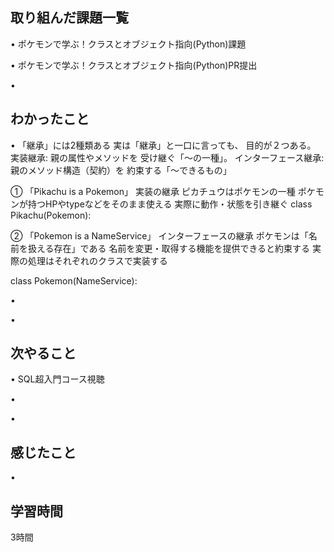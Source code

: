 ## 取り組んだ課題一覧
• ポケモンで学ぶ！クラスとオブジェクト指向(Python)課題


• ポケモンで学ぶ！クラスとオブジェクト指向(Python)PR提出


• 


## わかったこと
• 「継承」には2種類ある
実は「継承」と一口に言っても、
 目的が２つある。
実装継承: 親の属性やメソッドを 受け継ぐ「〜の一種」。
インターフェース継承: 親のメソッド構造（契約）を 約束する「〜できるもの」

① 「Pikachu is a Pokemon」
 実装の継承
ピカチュウはポケモンの一種
ポケモンが持つHPやtypeなどをそのまま使える
実際に動作・状態を引き継ぐ
class Pikachu(Pokemon):
 
② 「Pokemon is a NameService」
インターフェースの継承
ポケモンは「名前を扱える存在」である
名前を変更・取得する機能を提供できると約束する
実際の処理はそれぞれのクラスで実装する

class Pokemon(NameService):

• 



• 


## 次やること
• SQL超入門コース視聴


• 


• 

## 感じたこと
• 


## 学習時間
3時間